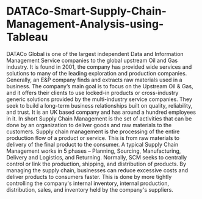 # DATACo-Smart-Supply-Chain-Management-Analysis-using-Tableau

DATACo Global is one of the largest independent Data and Information Management Service companies to the global upstream Oil and Gas industry. It is found in 2001, the company has provided wide services and solutions to many of the leading exploration and production companies. Generally, an E&P company finds and extracts raw materials used in a business. The company’s main goal is to focus on the Upstream Oil & Gas, and it offers their clients to use locked-in products or cross-industry generic solutions provided by the multi-industry service companies. They seek to build a long-term business relationships built on quality, reliability, and trust. It is an UK based company and has around a hundred employees in it. In short Supply Chain Management is the set of activities that can be done by an organization to deliver goods and raw materials to the customers.
Supply chain management is the processing of the entire production flow of a product or service. This is from raw materials to delivery of the final product to the consumer. A typical Supply Chain Management works in 5 phases – Planning, Sourcing, Manufacturing, Delivery and Logistics, and Returning. Normally, SCM seeks to centrally control or link the production, shipping, and distribution of products. By managing the supply chain, businesses can reduce excessive costs and deliver products to consumers faster. This is done by more tightly controlling the company's internal inventory, internal production, distribution, sales, and inventory held by the company's suppliers.
